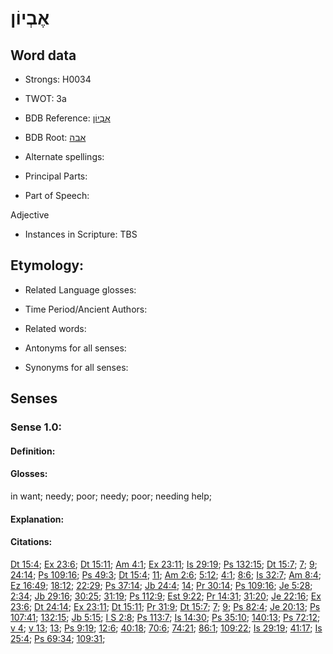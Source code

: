 # אֶבְיוֹן

<!-- Status: S2="NeedsEdits" -->
<!-- Lexica used for edits:   -->

## Word data

* Strongs: H0034

* TWOT: 3a

* BDB Reference: [אֶבְיוֹן](rc://en/bdb/dict/a.ad.ab)

* BDB Root: [אבה](rc://en/bdb/dict/a.ad.aa)

* Alternate spellings:

* Principal Parts:

* Part of Speech:

Adjective

* Instances in Scripture: TBS

## Etymology:

* Related Language glosses:

* Time Period/Ancient Authors:

* Related words:

* Antonyms for all senses:

* Synonyms for all senses:

## Senses

### Sense 1.0:

#### Definition:

#### Glosses:

in want; needy; poor; needy; poor; needing help; 

#### Explanation:

#### Citations:

[Dt 15:4](rc://he/uhb/book/deu/15/4); [Ex 23:6](rc://he/uhb/book/exo/23/6); [Dt 15:11](rc://he/uhb/book/deu/15/11); [Am 4:1](rc://he/uhb/book/amo/4/1); [Ex 23:11](rc://he/uhb/book/exo/23/11); [Is 29:19](rc://he/uhb/book/isa/29/19); [Ps 132:15](rc://he/uhb/book/psa/132/15); [Dt 15:7](rc://he/uhb/book/deu/15/7); [7](rc://he/uhb/book/deu/15/7); [9](rc://he/uhb/book/deu/15/9); [24:14](rc://he/uhb/book/deu/24/14); [Ps 109:16](rc://he/uhb/book/psa/109/16); [Ps 49:3](rc://he/uhb/book/psa/49/3); [Dt 15:4](rc://he/uhb/book/deu/15/4); [11](rc://he/uhb/book/deu/15/11); [Am 2:6](rc://he/uhb/book/amo/2/6); [5:12](rc://he/uhb/book/amo/5/12); [4:1](rc://he/uhb/book/amo/4/1); [8:6](rc://he/uhb/book/amo/8/6); [Is 32:7](rc://he/uhb/book/isa/32/7); [Am 8:4](rc://he/uhb/book/amo/8/4); [Ez 16:49](rc://he/uhb/book/ezk/16/49); [18:12](rc://he/uhb/book/ezk/18/12); [22:29](rc://he/uhb/book/ezk/22/29); [Ps 37:14](rc://he/uhb/book/psa/37/14); [Jb 24:4](rc://he/uhb/book/job/24/4); [14](rc://he/uhb/book/job/24/14); [Pr 30:14](rc://he/uhb/book/pro/30/14); [Ps 109:16](rc://he/uhb/book/psa/109/16); [Je 5:28](rc://he/uhb/book/jer/5/28); [2:34](rc://he/uhb/book/jer/2/34); [Jb 29:16](rc://he/uhb/book/job/29/16); [30:25](rc://he/uhb/book/job/30/25); [31:19](rc://he/uhb/book/job/31/19); [Ps 112:9](rc://he/uhb/book/psa/112/9); [Est 9:22](rc://he/uhb/book/est/9/22); [Pr 14:31](rc://he/uhb/book/pro/14/31); [31:20](rc://he/uhb/book/pro/31/20); [Je 22:16](rc://he/uhb/book/jer/22/16); [Ex 23:6](rc://he/uhb/book/exo/23/6); [Dt 24:14](rc://he/uhb/book/deu/24/14); [Ex 23:11](rc://he/uhb/book/exo/23/11); [Dt 15:11](rc://he/uhb/book/deu/15/11); [Pr 31:9](rc://he/uhb/book/pro/31/9); [Dt 15:7](rc://he/uhb/book/deu/15/7); [7](rc://he/uhb/book/deu/15/7); [9](rc://he/uhb/book/deu/15/9); [Ps 82:4](rc://he/uhb/book/psa/82/4); [Je 20:13](rc://he/uhb/book/jer/20/13); [Ps 107:41](rc://he/uhb/book/psa/107/41); [132:15](rc://he/uhb/book/psa/132/15); [Jb 5:15](rc://he/uhb/book/job/5/15); [I S 2:8](rc://he/uhb/book/1sa/2/8); [Ps 113:7](rc://he/uhb/book/psa/113/7); [Is 14:30](rc://he/uhb/book/isa/14/30); [Ps 35:10](rc://he/uhb/book/psa/35/10); [140:13](rc://he/uhb/book/psa/140/13); [Ps 72:12](rc://he/uhb/book/psa/72/12); [v 4](rc://he/uhb/book/psa/72/4); [v 13](rc://he/uhb/book/psa/72/13); [13](rc://he/uhb/book/psa/72/13); [Ps 9:19](rc://he/uhb/book/psa/9/19); [12:6](rc://he/uhb/book/psa/12/6); [40:18](rc://he/uhb/book/psa/40/18); [70:6](rc://he/uhb/book/psa/70/6); [74:21](rc://he/uhb/book/psa/74/21); [86:1](rc://he/uhb/book/psa/86/1); [109:22](rc://he/uhb/book/psa/109/22); [Is 29:19](rc://he/uhb/book/isa/29/19); [41:17](rc://he/uhb/book/isa/41/17); [Is 25:4](rc://he/uhb/book/isa/25/4); [Ps 69:34](rc://he/uhb/book/psa/69/34); [109:31](rc://he/uhb/book/psa/109/31); 

